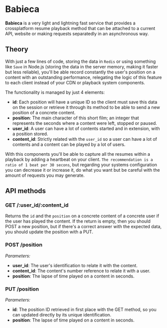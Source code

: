 # Babieca

**Babieca** is a very light and lightning fast service that provides a crossplatform resume playback method that can be attached to a current API, website or making requests separatedly in an asynchronous way.

## Theory

With just a few lines of code, storing the data in `Redis` or using something like `Save` in Node.js (storing the data in the server memory, making it faster but less reliable), you'll be able record constantly the user's position on a content with an outstanding performance, relegating the logic of this feature to each client instead of your CDN or playback system components.

The functionality is managed by just 4 elements:

- **id**: Each position will have a unique ID so the client must save this data on the session or retrieve it through its method to be able to send a new position of a concrete content.
- **position**: The main character of this short film; an integer that represents the seconds where a content were left, stopped or paused.
- **user_id**: A user can have a lot of contents started and in extension, with a position stored.
- **content_id**: Strictly related with the `user_id` so a user can have a lot of contents and a content can be played by a lot of users.

With this components you'll be able to capture all the resumes within a playback by adding a heartbeat on your client. `The recommendation is a ratio of 1 beat per 30 secons`, but regarding your systems configuration you can decrease it or increase it, do what you want but be careful with the amount of requests you may generate.

## API methods

### GET /:user_id/:content_id

Returns the `id` and the `position` on a concrete content of a concrete user if the user has played the content. If the return is empty, then you should POST a new position, but if there's a correct answer with the expected data, you should update the position with a PUT.

### POST /position

*Parameters:*

- **user_id**: The user's identification to relate it with the content.
- **content_id**: The content's number reference to relate it with a user.
- **position**: The lapse of time played on a content in seconds.

### PUT /position

*Parameters:*

- **id**: The position ID retrieved in first place with the GET method, so you can updated directly by its unique identification.
- **position**: The lapse of time played on a content in seconds.
